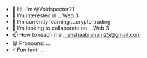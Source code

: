 - 👋 Hi, I’m @Voidspecter21
- 👀 I’m interested in ...Web 3
- 🌱 I’m currently learning ...crypto trading
- 💞️ I’m looking to collaborate on ...Web 3
- 📫 How to reach me ...elishaabraham25@gmail.com 
- 😄 Pronouns: ...
- ⚡ Fun fact: ...

<!---
Voidspecter21/Voidspecter21 is a ✨ special ✨ repository because its `README.md` (this file) appears on your GitHub profile.
You can click the Preview link to take a look at your changes.
--->
